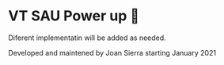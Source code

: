 # VT SAU Power up 🚀

Diferent implementatin will be added as needed.

Developed and maintened by Joan Sierra starting January 2021
